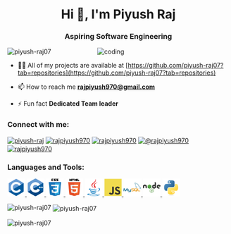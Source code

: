 <h1 align="center">Hi 👋, I'm Piyush Raj</h1>
<h3 align="center">Aspiring Software Engineering</h3>
<img align="right" alt="coding" width="300" src="https://i.pinimg.com/originals/56/b5/c8/56b5c8079e039ac36941d6f1c0ebaa22.gif">

<p align="left"> <img src="https://komarev.com/ghpvc/?username=piyush-raj07&label=Profile%20views&color=0e75b6&style=flat" alt="piyush-raj07" /> </p>

- 👨‍💻 All of my projects are available at [https://github.com/piyush-raj07?tab=repositories](https://github.com/piyush-raj07?tab=repositories)

- 📫 How to reach me **rajpiyush970@gmail.com**

- ⚡ Fun fact **Dedicated Team leader**

<h3 align="left">Connect with me:</h3>
<p align="left">
<a href="https://linkedin.com/in/piyush-raj" target="blank"><img align="center" src="https://raw.githubusercontent.com/rahuldkjain/github-profile-readme-generator/master/src/images/icons/Social/linked-in-alt.svg" alt="piyush-raj" height="30" width="40" /></a>
<a href="https://www.hackerrank.com/rajpiyush970" target="blank"><img align="center" src="https://raw.githubusercontent.com/rahuldkjain/github-profile-readme-generator/master/src/images/icons/Social/hackerrank.svg" alt="rajpiyush970" height="30" width="40" /></a>
<a href="https://www.leetcode.com/rajpiyush970" target="blank"><img align="center" src="https://raw.githubusercontent.com/rahuldkjain/github-profile-readme-generator/master/src/images/icons/Social/leet-code.svg" alt="rajpiyush970" height="30" width="40" /></a>
<a href="https://www.hackerearth.com/@rajpiyush970" target="blank"><img align="center" src="https://raw.githubusercontent.com/rahuldkjain/github-profile-readme-generator/master/src/images/icons/Social/hackerearth.svg" alt="@rajpiyush970" height="30" width="40" /></a>
<a href="https://auth.geeksforgeeks.org/user/rajpiyush970" target="blank"><img align="center" src="https://raw.githubusercontent.com/rahuldkjain/github-profile-readme-generator/master/src/images/icons/Social/geeks-for-geeks.svg" alt="rajpiyush970" height="30" width="40" /></a>
</p>

<h3 align="left">Languages and Tools:</h3>
<p align="left"> <a href="https://www.cprogramming.com/" target="_blank" rel="noreferrer"> <img src="https://raw.githubusercontent.com/devicons/devicon/master/icons/c/c-original.svg" alt="c" width="40" height="40"/> </a> <a href="https://www.w3schools.com/cpp/" target="_blank" rel="noreferrer"> <img src="https://raw.githubusercontent.com/devicons/devicon/master/icons/cplusplus/cplusplus-original.svg" alt="cplusplus" width="40" height="40"/> </a> <a href="https://www.w3schools.com/css/" target="_blank" rel="noreferrer"> <img src="https://raw.githubusercontent.com/devicons/devicon/master/icons/css3/css3-original-wordmark.svg" alt="css3" width="40" height="40"/> </a> <a href="https://www.w3.org/html/" target="_blank" rel="noreferrer"> <img src="https://raw.githubusercontent.com/devicons/devicon/master/icons/html5/html5-original-wordmark.svg" alt="html5" width="40" height="40"/> </a> <a href="https://www.java.com" target="_blank" rel="noreferrer"> <img src="https://raw.githubusercontent.com/devicons/devicon/master/icons/java/java-original.svg" alt="java" width="40" height="40"/> </a> <a href="https://developer.mozilla.org/en-US/docs/Web/JavaScript" target="_blank" rel="noreferrer"> <img src="https://raw.githubusercontent.com/devicons/devicon/master/icons/javascript/javascript-original.svg" alt="javascript" width="40" height="40"/> </a> <a href="https://www.mysql.com/" target="_blank" rel="noreferrer"> <img src="https://raw.githubusercontent.com/devicons/devicon/master/icons/mysql/mysql-original-wordmark.svg" alt="mysql" width="40" height="40"/> </a> <a href="https://nodejs.org" target="_blank" rel="noreferrer"> <img src="https://raw.githubusercontent.com/devicons/devicon/master/icons/nodejs/nodejs-original-wordmark.svg" alt="nodejs" width="40" height="40"/> </a> <a href="https://www.python.org" target="_blank" rel="noreferrer"> <img src="https://raw.githubusercontent.com/devicons/devicon/master/icons/python/python-original.svg" alt="python" width="40" height="40"/> </a> </p>

<p><img align="left" src="https://github-readme-stats.vercel.app/api/top-langs?username=piyush-raj07&show_icons=true&locale=en&layout=compact" alt="piyush-raj07" /></p>

<p>&nbsp;<img align="center" src="https://github-readme-stats.vercel.app/api?username=piyush-raj07&show_icons=true&locale=en" alt="piyush-raj07" /></p>

<p><img align="center" src="https://github-readme-streak-stats.herokuapp.com/?user=piyush-raj07&" alt="piyush-raj07" /></p>
